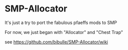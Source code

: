 SMP-Allocator
=============

It's just a try to port the fabulous pfaeffs mods to SMP

For now, we just began with "Allocator" and "Chest Trap"

see https://github.com/bibulle/SMP-Allocator/wiki
